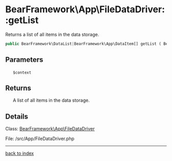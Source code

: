 # BearFramework\App\FileDataDriver::getList

Returns a list of all items in the data storage.

```php
public BearFramework\DataList|BearFramework\App\DataItem[] getList ( BearFramework\DataListContext $context )
```

## Parameters

&nbsp;&nbsp;&nbsp;&nbsp;&nbsp;&nbsp;`$context`

## Returns

&nbsp;&nbsp;&nbsp;&nbsp;&nbsp;&nbsp;A list of all items in the data storage.

## Details

Class: [BearFramework\App\FileDataDriver](bearframework.app.filedatadriver.class.md)

File: /src/App/FileDataDriver.php

---

[back to index](index.md)

